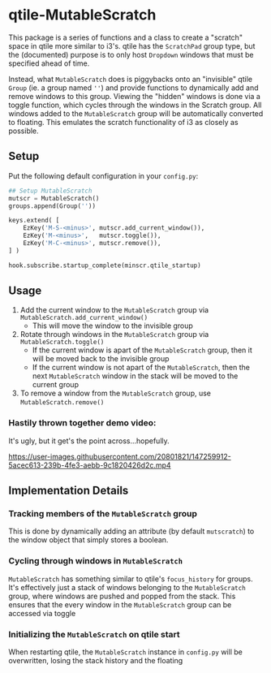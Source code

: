 # qtile-MutableScratch

This package is a series of functions and a class to create a "scratch" space
in qtile more similar to i3's. qtile has the `ScratchPad` group type, but the
(documented) purpose is to only host `Dropdown` windows that must be specified
ahead of time.

Instead, what `MutableScratch` does is piggybacks onto an "invisible" qtile
`Group` (ie. a group named `''`) and provide functions to dynamically add and
remove windows to this group. Viewing the "hidden" windows is done via a toggle
function, which cycles through the windows in the Scratch group. All windows
added to the `MutableScratch` group will be automatically converted to
floating. This emulates the scratch functionality of i3 as closely as possible.


## Setup

Put the following default configuration in your `config.py`:
```python
## Setup MutableScratch
mutscr = MutableScratch()
groups.append(Group(''))

keys.extend( [
    EzKey('M-S-<minus>', mutscr.add_current_window()),
    EzKey('M-<minus>',   mutscr.toggle()),
    EzKey('M-C-<minus>', mutscr.remove()),
] )

hook.subscribe.startup_complete(minscr.qtile_startup)
```

## Usage

1. Add the current window to the `MutableScratch` group via `MutableScratch.add_current_window()`
    - This will move the window to the invisible group
2. Rotate through windows in the `MutableScratch` group via `MutableScratch.toggle()`
    - If the current window is apart of the `MutableScratch` group, then it
      will be moved back to the invisible group
    - If the current window is not apart of the `MutableScratch`, then the next
      `MutableScratch` window in the stack will be moved to the current group
3. To remove a window from the `MutableScratch` group, use `MutableScratch.remove()`

### Hastily thrown together demo video:
It's ugly, but it get's the point across...hopefully.

https://user-images.githubusercontent.com/20801821/147259912-5acec613-239b-4fe3-aebb-9c1820426d2c.mp4


## Implementation Details

### Tracking members of the `MutableScratch` group

This is done by dynamically adding an attribute (by default `mutscratch`) to
the window object that simply stores a boolean.

### Cycling through windows in `MutableScratch`

`MutableScratch` has something similar to qtile's `focus_history` for groups.
It's effectively just a stack of windows belonging to the `MutableScratch`
group, where windows are pushed and popped from the stack. This ensures that
the every window in the `MutableScratch` group can be accessed via toggle

### Initializing the `MutableScratch` on qtile start

When restarting qtile, the `MutableScratch` instance in `config.py` will be
overwritten, losing the stack history and the floating
